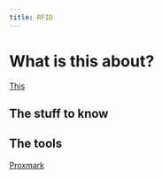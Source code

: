 ```yaml
---
title: RFID
---
```


# What is this about?
[This](https://en.wikipedia.org/wiki/Radio-frequency_identification)

## The stuff to know


## The tools

[Proxmark](./proxmark)